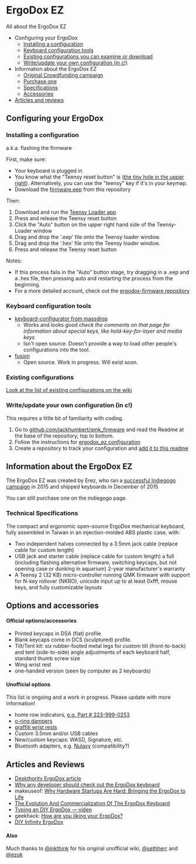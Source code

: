 # ErgoDox EZ

All about the ErgoDox EZ

- Configuring your ErgoDox
    - [Installing a configuration](#installing-a-configuration)
    - [Keyboard configuration tools](#keyboard-configuration-tools)
    - [Existing configurations you can examine or download](https://github.com/ErgoDox-EZ/docs/wiki/Existing-configurations)
    - [Write/update your own configuration (in c!)](#writeupdate-your-own-configuration (in c!))
- Information about the ErgoDox EZ
    - [Original Crowdfunding campaign](https://www.indiegogo.com/projects/ergodox-ez-an-incredible-mechanical-keyboard)
    - [Purchase one](https://www.indiegogo.com/projects/ergodox-ez-an-incredible-mechanical-keyboard)
    - [Specifications](#technical-specifications)
    - [Accessories](#accessories)
- [Articles and reviews](#articles-and-reviews)


## Configuring your ErgoDox


### Installing a configuration

a.k.a. flashing the firmware

First, make sure:

* Your keyboard is plugged in
* You know what the "Teensy reset button" is ([the tiny hole in the upper right](tiny_reset_button.jpg)). Alternatively, you can use the "teensy" key if it's in your keymap.
* Download the [firmware.eep](firmware.eep) from this repository

Then:

1. Download and run the [Teensy Loader app](http://www.pjrc.com/teensy/loader.html)
2. Press and release the Teensy reset button
3. Click the "Auto" button on the upper right hand side of the Teensy-Loader window
4. Drag and drop the '.eep' file onto the Teensy loader window. 
5. Drag and drop the '.hex' file onto the Teensy loader window.
6. Press and release the Teensy reset button

Notes:

* If this process fails in the "Auto" button stage, try dragging in a .eep and a .hex file, then pressing auto and restarting the process from the beginning.
* For a more detailed account, check out the [ergodox-firmware repository](https://github.com/benblazak/ergodox-firmware#load-firmware-onto-the-teensy)

### Keyboard configuration tools

- [keyboard-configurator from massdrop](https://keyboard-configurator.massdrop.com/ext/ergodox)
    - Works and looks good *check the comments on that page for information about special keys, like hold-key-for-layer and media keys*
    - Isn't open source. Doesn't provide a way to load other people's configurations into the tool.
- [fusion](https://github.com/ErgoDox-EZ/fusion)
    - Open source. Work in progress. Will exist soon.

### Existing configurations

[Look at the list of existing configurations on the wiki](https://github.com/ErgoDox-EZ/docs/wiki/Existing-configurations)



### Write/update your own configuration (in c!)

This requires a little bit of familiarity with coding.

1. Go to [github.com/jackhumbert/qmk_firmware](https://github.com/jackhumbert/qmk_firmware) and read the Readme at the base of the repository, top to bottom.
2. Follow the instructions for [ergodox_ez configuration](https://github.com/jackhumbert/qmk_firmware/tree/master/keyboard/ergodox_ez)
3. Create a repository to track your configuration and [add it to this readme](#existing-configurations)


## Information about the ErgoDox EZ

The ErgoDox EZ was created by Erez, who ran a [successful Indiegogo campaign](https://www.indiegogo.com/projects/ergodox-ez-an-incredible-mechanical-keyboard) in 2015 and shipped keyboards in December of 2015

You can still purchase one on the indiegogo page.

### Technical Specifications

The compact and ergonomic open-source ErgoDox mechanical keyboard, fully assembled in Taiwan in an injection-molded ABS plastic case, with:

- Two independent halves connected by a 3.5mm jack cable (replace cable for custom length)
- USB jack and starter cable (replace cable for custom length)
a full (including flashing alternative firmware, switching keycaps, but not opening case or dunking in aquarium) 2-year manufacturer's warranty
- A Teensy 2 (32 KB) micro-controller running QMK firmware with support for N-key rollover (NKRO), unicode input up to at least 0xfff, mouse keys, and fully customizable layouts

## Options and accessories

#### Official options/accessories

- Printed keycaps in DSA (flat) profile
- Blank keycaps come in DCS (sculptured) profile.
- Tilt/Tent kit: six rubber-footed metal legs for custom tilt (front-to-back) and tent (side-to-side) angle adjustments of each keyboard half, standard thumb screw size
- Wing wrist rest
- one-handed version (seen by computer as 2 keyboards)

#### Unofficial options

This list is ongoing and a work in progress. Please update with more information!

- home row indicators, [e.g. Part # 223-999-0253](http://shop.hooleon.com/)
- [o-ring dampers](http://www.wasdkeyboards.com/index.php/cherry-mx-rubber-o-ring-switch-dampeners-125pcs.html)
- [graffiti wrist rests](http://www.grifiti.com/products/ergodox-fat-wrist-pad-set-custom-fit-massdrop-split-keyboard-set)
- Custom 3.5mm and/or USB cables
- New/custom keycaps: WASD, Signature, etc.
- Bluetooth adapters, e.g. [Nulaxy](https://www.indiegogo.com/projects/keyboard-mouse-bluetooth-adapter/x/10804964) (compatibility?)


## Articles and Reviews

- [Deskthority ErgoDox article](http://deskthority.net/wiki/ErgoDox)
- [Why any developer should check out the ErgoDox keyboard](http://jjt.io/2013/11/25/why-any-developer-should-check-out-the-ergodox-keyboard/)
- makeuseof: [Why Hardware Startups Are Hard: Bringing the ErgoDox to Life](http://www.makeuseof.com/tag/time-founding-hardware-startup/)
- [The Evolution And Commercialization Of The ErgoDox Keyboard](http://trauring.org/the-evolution-and-commercialization-of-the-ergodox-keyboard/)
- [Typing an DIY ErgoDox — video](https://www.youtube.com/watch?v=M8aQS4bRv6w)
- geekhack: [How are you liking your ErgoDox?](https://geekhack.org/index.php?topic=42231.0)
- [DIY Infinity ErgoDox](https://www.massdrop.com/buy/infinity-ergodox)


#### Also

Much thanks to [@inkthink](https://github.com/inkthink) for his original unofficial wiki, [@sethherr](https://github.com/sethherr) and [@ezuk](https://github.com/ezuk)
